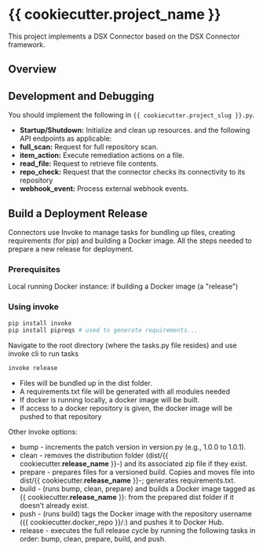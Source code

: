 # {{ cookiecutter.project_name }}

This project implements a DSX Connector based on the DSX Connector framework.


## Overview


## Development and Debugging
You should implement the following in `{{ cookiecutter.project_slug }}.py`.

- **Startup/Shutdown:** Initialize and clean up resources.
and the following API endpoints as applicable:
- **full_scan:** Request for full repository scan.
- **item_action:** Execute remediation actions on a file.
- **read_file:** Request to retrieve file contents.
- **repo_check:** Request that the connector checks its connectivity to its repository
- **webhook_event:** Process external webhook events.

## Build a Deployment Release

Connectors use Invoke to manage tasks for bundling up files, creating requirements (for pip) and
building a Docker image.  All the steps needed to prepare a new release for deployment.

### Prerequisites
Local running Docker instance: if building a Docker image (a "release")

### Using invoke
```python
pip install invoke
pip install pipreqs # used to generate requirements...
```
Navigate to the root directory (where the tasks.py file resides) and use invoke cli to run tasks
```python
invoke release
```
* Files will be bundled up in the dist folder.
* A requirements.txt file will be generated with all modules needed
* If docker is running locally, a docker image will be built.
* If access to a docker repository is given, the docker image will be pushed to that repository

Other invoke options:
* bump - increments the patch version in version.py (e.g., 1.0.0 to 1.0.1).
* clean - removes the distribution folder (dist/{{ cookiecutter.__release_name__ }}-<version>) and its associated zip file if they exist.
* prepare - prepares files for a versioned build.  Copies and moves file into dist/{{ cookiecutter.__release_name__ }}-<version>; generates requirements.txt.
* build - (runs bump, clean, prepare) and builds a Docker image tagged as {{ cookiecutter.__release_name__ }}:<version> from the prepared dist folder if it doesn’t already exist.
* push - (runs build) tags the Docker image with the repository username ({{ cookiecutter.docker_repo }}/<name>:<version>) and pushes it to Docker Hub.
* release - executes the full release cycle by running the following tasks in order: bump, clean, prepare, build, and push.


